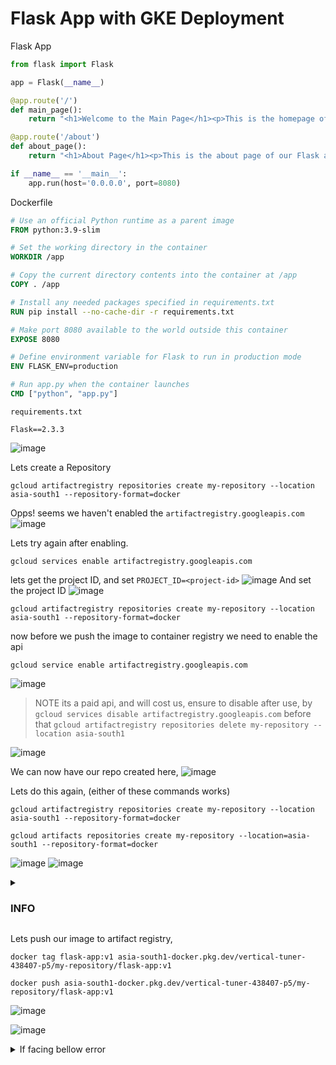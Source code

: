 # Flask App with GKE Deployment

Flask App
```py
from flask import Flask

app = Flask(__name__)

@app.route('/')
def main_page():
    return "<h1>Welcome to the Main Page</h1><p>This is the homepage of our Flask app.</p>"

@app.route('/about')
def about_page():
    return "<h1>About Page</h1><p>This is the about page of our Flask app.</p>"

if __name__ == '__main__':
    app.run(host='0.0.0.0', port=8080)

```

Dockerfile
```Dockerfile
# Use an official Python runtime as a parent image
FROM python:3.9-slim

# Set the working directory in the container
WORKDIR /app

# Copy the current directory contents into the container at /app
COPY . /app

# Install any needed packages specified in requirements.txt
RUN pip install --no-cache-dir -r requirements.txt

# Make port 8080 available to the world outside this container
EXPOSE 8080

# Define environment variable for Flask to run in production mode
ENV FLASK_ENV=production

# Run app.py when the container launches
CMD ["python", "app.py"]

```

`requirements.txt`
```
Flask==2.3.3

```

![image](https://github.com/user-attachments/assets/2cc1646c-ae2e-4bc2-973f-1b3e8cf588a9)

Lets create a Repository 
```
gcloud artifactregistry repositories create my-repository --location asia-south1 --repository-format=docker
```
Opps! seems we haven't enabled the `artifactregistry.googleapis.com`
![image](https://github.com/user-attachments/assets/69c4f493-eae5-4c0a-af82-c172e2b85643)

Lets try again after enabling.
```
gcloud services enable artifactregistry.googleapis.com
```

lets get the project ID, and set `PROJECT_ID=<project-id>`
![image](https://github.com/user-attachments/assets/64273b1b-ec63-4a43-a60a-90000221ce9c)
And set the project ID
![image](https://github.com/user-attachments/assets/be244dc9-920e-444f-b97c-0940dc0aca3e)

```
gcloud artifactregistry repositories create my-repository --location asia-south1 --repository-format=docker
```

now before we push the image to container registry we need to enable the api
```
gcloud service enable artifactregistry.googleapis.com
```
![image](https://github.com/user-attachments/assets/9d1c75d6-9961-42e9-a4cf-d65420c2c49c)

> NOTE its a paid api, and will cost us, ensure to disable after use, by `gcloud services disable artifactregistry.googleapis.com` before that `gcloud artifactregistry repositories delete my-repository --location asia-south1`

![image](https://github.com/user-attachments/assets/356a9cb2-be97-4f6f-bed8-81730ab9dcd0)

We can now have our repo created here,
![image](https://github.com/user-attachments/assets/b56759d6-db13-4497-9941-620458d33d7b)

Lets do this again,
(either of these commands works)
```
gcloud artifactregistry repositories create my-repository --location asia-south1 --repository-format=docker

gcloud artifacts repositories create my-repository --location=asia-south1 --repository-format=docker
```
![image](https://github.com/user-attachments/assets/378efd41-ab9d-4cd7-825c-828e1366efe0)
![image](https://github.com/user-attachments/assets/a027ed54-358a-47f0-b86b-4f45f726c9b1)


<details>
<summary><H3>INFO</H3></summary>
<p>

The string `asia-south1-docker.pkg.dev/vertical-tuner-438407-p5/my-repository` represents the full path to your Docker repository within Google Artifact Registry. Here's how it breaks down:

* **asia-south1-docker.pkg.dev:** This is the hostname for the Artifact Registry location (`asia-south1`) and format (`docker`).
* **vertical-tuner-438407-p5:** This is likely your Google Cloud project ID.
* **/my-repository:** This is the specific name you gave to your repository when you created it (or plan to create it).

This complete path allows you to:

* **Push Docker images:** Use the `docker push` command with this path as the destination to upload your Docker images to the repository.
* **Pull Docker images:** Use the `docker pull` command with this path as the source to download images from the repository.
* **Reference the repository in tools:**  Many tools and frameworks can directly reference repositories using this path for building, deploying, or managing Docker images.

Remember, to successfully use this path, you need to have first:

1. **Enabled the Artifact Registry API:** Ensure the API is enabled for your project using `gcloud services enable artifactregistry.googleapis.com`.
2. **Created the repository:** Use `gcloud artifactregistry repositories create my-repository --location asia-south1 --repository-format=docker` (replacing `my-repository` with your desired name) to create the repository.

</p>
</details>

Lets push our image to artifact registry,
```
docker tag flask-app:v1 asia-south1-docker.pkg.dev/vertical-tuner-438407-p5/my-repository/flask-app:v1
```
```
docker push asia-south1-docker.pkg.dev/vertical-tuner-438407-p5/my-repository/flask-app:v1
```

![image](https://github.com/user-attachments/assets/b9e849e4-3cd0-43e4-a8ea-1981f21e0361)

![image](https://github.com/user-attachments/assets/2dedd4c4-3d0c-4c9f-ab9a-1e423caa483a)

<details>
<summary>If facing bellow error</summary>
<p>

```abhijeetkatore101@cloudshell:~/project (vertical-tuner-438407-p5)$ docker images
REPOSITORY   TAG       IMAGE ID       CREATED             SIZE
flask-app    v1        c3e633216874   About an hour ago   136MB

docker push asia-south1-docker.pkg.dev/vertical-tuner-438407-p5/my-repository/flask-app
Using default tag: latest
The push refers to repository [asia-south1-docker.pkg.dev/vertical-tuner-438407-p5/my-repository/flask-app]
An image does not exist locally with the tag: asia-south1-docker.pkg.dev/vertical-tuner-438407-p5/my-repository/flask-app
abhijeetkatore101@cloudshell:~/project (vertical-tuner-438407-p5)$ 
```
        
The error you encountered happens because the image you're trying to push (`asia-south1-docker.pkg.dev/vertical-tuner-438407-p5/my-repository/flask-app`) does not exist locally. You built the image with the tag `flask-app:v1`, but you need to tag it properly for Google Artifact Registry before pushing.

Here’s how to fix this:

### Steps to Tag and Push the Image to Google Artifact Registry

1. **Tag the Image**:
   You need to tag your existing `flask-app:v1` image with the full path to your Artifact Registry repository.

   ```bash
   docker tag flask-app:v1 asia-south1-docker.pkg.dev/vertical-tuner-438407-p5/my-repository/flask-app:v1
   ```

   This command tags your local `flask-app:v1` image to the registry path `asia-south1-docker.pkg.dev/vertical-tuner-438407-p5/my-repository/flask-app:v1`.

2. **Push the Image**:
   Now, push the tagged image to your Artifact Registry repository.

   ```bash
   docker push asia-south1-docker.pkg.dev/vertical-tuner-438407-p5/my-repository/flask-app:v1
   ```

   Since you have now tagged the image correctly, it should push without errors.

### Verify the Push
You can verify that the image is successfully pushed to the registry by listing the images:

```bash
gcloud artifacts docker images list asia-south1-docker.pkg.dev/vertical-tuner-438407-p5/my-repository
```

This should display your `flask-app:v1` image in the repository.

Let me know if you run into any more issues!</p>
        
</details>




